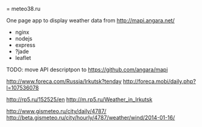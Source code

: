 = meteo38.ru

One page app to display weather data from http://mapi.angara.net/ 

- nginx
- nodejs
- express
- ?jade
- leaflet

TODO: move API descriptpon to https://github.com/angara/mapi

http://www.foreca.com/Russia/Irkutsk?tenday
http://foreca.mobi/daily.php?l=107536078

http://rp5.ru/152525/en
http://m.rp5.ru/Weather_in_Irkutsk

http://www.gismeteo.ru/city/daily/4787/
http://beta.gismeteo.ru/city/hourly/4787/weather/wind/2014-01-16/
